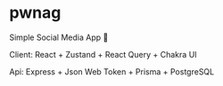 # pwnag
Simple Social Media App 🍺

Client: React + Zustand + React Query + Chakra UI

Api: Express + Json Web Token + Prisma + PostgreSQL
